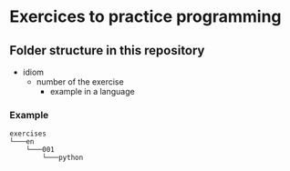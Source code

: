 # Exercices to practice programming 

## Folder structure in this repository

- idiom
   - number of the exercise
      - example in a language

### Example

```
exercises
└───en
    └───001
        └───python
```
